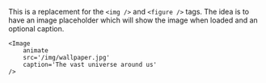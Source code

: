 This is a replacement for the `<img />` and `<figure />` tags. The idea is to have
an image placeholder which will show the image when loaded and an optional caption.

    <Image
        animate
        src='/img/wallpaper.jpg'
        caption='The vast universe around us'
    />
